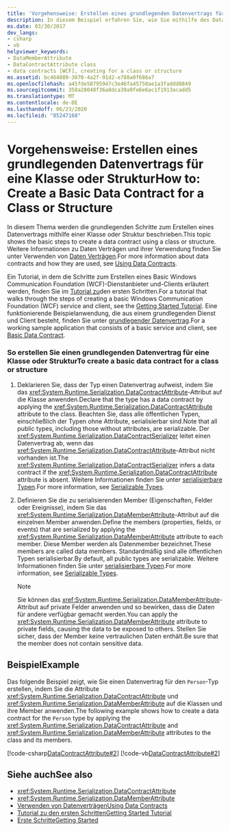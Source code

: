 ```yaml
---
title: 'Vorgehensweise: Erstellen eines grundlegenden Datenvertrags für eine Klasse oder Struktur'
description: In diesem Beispiel erfahren Sie, wie Sie mithilfe des DataContractAttribute-Attributs einen Datenvertrag mithilfe einer Klasse oder Struktur in WCF erstellen.
ms.date: 03/30/2017
dev_langs:
- csharp
- vb
helpviewer_keywords:
- DataMemberAttribute
- DataContractAttribute class
- data contracts [WCF], creating for a class or structure
ms.assetid: bc464889-3070-4a2f-91d2-e788a0f686a7
ms.openlocfilehash: a45fde58795947c3e46fa45750ae1a3faddd8849
ms.sourcegitcommit: 358a28048f36a8dca39a9fe6e6ac1f1913acadd5
ms.translationtype: MT
ms.contentlocale: de-DE
ms.lasthandoff: 06/23/2020
ms.locfileid: "85247168"
---
```

# <a name="how-to-create-a-basic-data-contract-for-a-class-or-structure"></a><span data-ttu-id="7f69f-103">Vorgehensweise: Erstellen eines grundlegenden Datenvertrags für eine Klasse oder Struktur</span><span class="sxs-lookup"><span data-stu-id="7f69f-103">How to: Create a Basic Data Contract for a Class or Structure</span></span>
<span data-ttu-id="7f69f-104">In diesem Thema werden die grundlegenden Schritte zum Erstellen eines Datenvertrags mithilfe einer Klasse oder Struktur beschrieben.</span><span class="sxs-lookup"><span data-stu-id="7f69f-104">This topic shows the basic steps to create a data contract using a class or structure.</span></span> <span data-ttu-id="7f69f-105">Weitere Informationen zu Daten Verträgen und ihrer Verwendung finden Sie unter Verwenden von [Daten Verträgen](using-data-contracts.md).</span><span class="sxs-lookup"><span data-stu-id="7f69f-105">For more information about data contracts and how they are used, see [Using Data Contracts](using-data-contracts.md).</span></span>  
  
 <span data-ttu-id="7f69f-106">Ein Tutorial, in dem die Schritte zum Erstellen eines Basic Windows Communication Foundation (WCF)-Dienstanbieter und-Clients erläutert werden, finden Sie im [Tutorial zu](../getting-started-tutorial.md)den ersten Schritten.</span><span class="sxs-lookup"><span data-stu-id="7f69f-106">For a tutorial that walks through the steps of creating a basic Windows Communication Foundation (WCF) service and client, see the [Getting Started Tutorial](../getting-started-tutorial.md).</span></span> <span data-ttu-id="7f69f-107">Eine funktionierende Beispielanwendung, die aus einem grundlegenden Dienst und Client besteht, finden Sie unter [grundlegender Datenvertrag](../samples/basic-data-contract.md).</span><span class="sxs-lookup"><span data-stu-id="7f69f-107">For a working sample application that consists of a basic service and client, see [Basic Data Contract](../samples/basic-data-contract.md).</span></span>  
  
### <a name="to-create-a-basic-data-contract-for-a-class-or-structure"></a><span data-ttu-id="7f69f-108">So erstellen Sie einen grundlegenden Datenvertrag für eine Klasse oder Struktur</span><span class="sxs-lookup"><span data-stu-id="7f69f-108">To create a basic data contract for a class or structure</span></span>  
  
1. <span data-ttu-id="7f69f-109">Deklarieren Sie, dass der Typ einen Datenvertrag aufweist, indem Sie das <xref:System.Runtime.Serialization.DataContractAttribute>-Attribut auf die Klasse anwenden.</span><span class="sxs-lookup"><span data-stu-id="7f69f-109">Declare that the type has a data contract by applying the <xref:System.Runtime.Serialization.DataContractAttribute> attribute to the class.</span></span> <span data-ttu-id="7f69f-110">Beachten Sie, dass alle öffentlichen Typen, einschließlich der Typen ohne Attribute, serialisierbar sind.</span><span class="sxs-lookup"><span data-stu-id="7f69f-110">Note that all public types, including those without attributes, are serializable.</span></span> <span data-ttu-id="7f69f-111">Der <xref:System.Runtime.Serialization.DataContractSerializer> leitet einen Datenvertrag ab, wenn das <xref:System.Runtime.Serialization.DataContractAttribute>-Attribut nicht vorhanden ist.</span><span class="sxs-lookup"><span data-stu-id="7f69f-111">The <xref:System.Runtime.Serialization.DataContractSerializer> infers a data contract if the <xref:System.Runtime.Serialization.DataContractAttribute> attribute is absent.</span></span> <span data-ttu-id="7f69f-112">Weitere Informationen finden Sie unter [serialisierbare Typen](serializable-types.md).</span><span class="sxs-lookup"><span data-stu-id="7f69f-112">For more information, see [Serializable Types](serializable-types.md).</span></span>  
  
2. <span data-ttu-id="7f69f-113">Definieren Sie die zu serialisierenden Member (Eigenschaften, Felder oder Ereignisse), indem Sie das <xref:System.Runtime.Serialization.DataMemberAttribute>-Attribut auf die einzelnen Member anwenden.</span><span class="sxs-lookup"><span data-stu-id="7f69f-113">Define the members (properties, fields, or events) that are serialized by applying the <xref:System.Runtime.Serialization.DataMemberAttribute> attribute to each member.</span></span> <span data-ttu-id="7f69f-114">Diese Member werden als Datenmember bezeichnet.</span><span class="sxs-lookup"><span data-stu-id="7f69f-114">These members are called data members.</span></span> <span data-ttu-id="7f69f-115">Standardmäßig sind alle öffentlichen Typen serialisierbar.</span><span class="sxs-lookup"><span data-stu-id="7f69f-115">By default, all public types are serializable.</span></span> <span data-ttu-id="7f69f-116">Weitere Informationen finden Sie unter [serialisierbare Typen](serializable-types.md).</span><span class="sxs-lookup"><span data-stu-id="7f69f-116">For more information, see [Serializable Types](serializable-types.md).</span></span>  
  
    > [!NOTE]
    > <span data-ttu-id="7f69f-117">Sie können das <xref:System.Runtime.Serialization.DataMemberAttribute>-Attribut auf private Felder anwenden und so bewirken, dass die Daten für andere verfügbar gemacht werden.</span><span class="sxs-lookup"><span data-stu-id="7f69f-117">You can apply the <xref:System.Runtime.Serialization.DataMemberAttribute> attribute to private fields, causing the data to be exposed to others.</span></span> <span data-ttu-id="7f69f-118">Stellen Sie sicher, dass der Member keine vertraulichen Daten enthält.</span><span class="sxs-lookup"><span data-stu-id="7f69f-118">Be sure that the member does not contain sensitive data.</span></span>  
  
## <a name="example"></a><span data-ttu-id="7f69f-119">Beispiel</span><span class="sxs-lookup"><span data-stu-id="7f69f-119">Example</span></span>  
 <span data-ttu-id="7f69f-120">Das folgende Beispiel zeigt, wie Sie einen Datenvertrag für den `Person`-Typ erstellen, indem Sie die Attribute <xref:System.Runtime.Serialization.DataContractAttribute> und <xref:System.Runtime.Serialization.DataMemberAttribute> auf die Klassen und ihre Member anwenden.</span><span class="sxs-lookup"><span data-stu-id="7f69f-120">The following example shows how to create a data contract for the `Person` type by applying the <xref:System.Runtime.Serialization.DataContractAttribute> and <xref:System.Runtime.Serialization.DataMemberAttribute> attributes to the class and its members.</span></span>  
  
 [!code-csharp[DataContractAttribute#2](../../../../samples/snippets/csharp/VS_Snippets_CFX/datacontractattribute/cs/overview.cs#2)]
 [!code-vb[DataContractAttribute#2](../../../../samples/snippets/visualbasic/VS_Snippets_CFX/datacontractattribute/vb/overview.vb#2)]  
  
## <a name="see-also"></a><span data-ttu-id="7f69f-121">Siehe auch</span><span class="sxs-lookup"><span data-stu-id="7f69f-121">See also</span></span>

- <xref:System.Runtime.Serialization.DataContractAttribute>
- <xref:System.Runtime.Serialization.DataMemberAttribute>
- [<span data-ttu-id="7f69f-122">Verwenden von Datenverträgen</span><span class="sxs-lookup"><span data-stu-id="7f69f-122">Using Data Contracts</span></span>](using-data-contracts.md)
- [<span data-ttu-id="7f69f-123">Tutorial zu den ersten Schritten</span><span class="sxs-lookup"><span data-stu-id="7f69f-123">Getting Started Tutorial</span></span>](../getting-started-tutorial.md)
- [<span data-ttu-id="7f69f-124">Erste Schritte</span><span class="sxs-lookup"><span data-stu-id="7f69f-124">Getting Started</span></span>](../samples/getting-started-sample.md)

